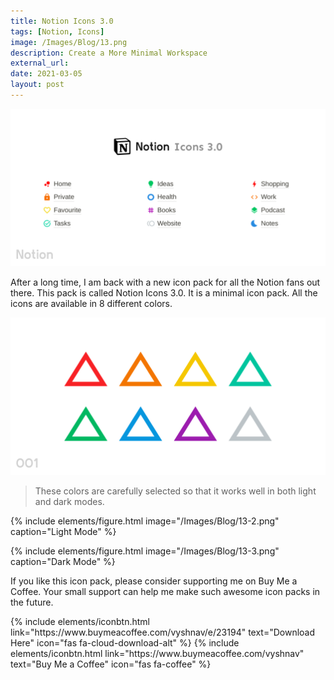 ```yaml
---
title: Notion Icons 3.0
tags: [Notion, Icons]
image: /Images/Blog/13.png
description: Create a More Minimal Workspace
external_url:
date: 2021-03-05
layout: post
---
```


![alt text](/Images/Blog/13.png "Notion Icons 3.0")

After a long time, I am back with a new icon pack for all the Notion fans out there. This pack is called Notion Icons 3.0. It is a minimal icon pack. All the icons are available in 8 different colors.

![alt text](/Images/Blog/13-1.png "Notion Icons 3.0")

>These colors are carefully selected so that it works well in both light and dark modes.

{% include elements/figure.html image="/Images/Blog/13-2.png" caption="Light Mode" %}

{% include elements/figure.html image="/Images/Blog/13-3.png" caption="Dark Mode" %}

If you like this icon pack, please consider supporting me on Buy Me a Coffee. Your small support can help me make such awesome icon packs in the future.

<p class="text-center">
{% include elements/iconbtn.html link="https://www.buymeacoffee.com/vyshnav/e/23194" text="Download Here" icon="fas fa-cloud-download-alt" %}
{% include elements/iconbtn.html link="https://www.buymeacoffee.com/vyshnav" text="Buy Me a Coffee" icon="fas fa-coffee" %}
</p>
